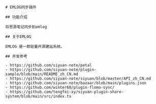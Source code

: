     # EMLOG同步插件

    ## 功能介绍

    将思源笔记同步到emlog

    ## 关于EMLOG

    EMLOG 是一款轻量开源建站系统。

    ## 开发参考

    - https://github.com/siyuan-note/petal
    - https://github.com/siyuan-note/plugin-sample/blob/main/README_zh_CN.md
    - https://github.com/siyuan-note/siyuan/blob/master/API_zh_CN.md
    - https://github.com/siyuan-note/bazaar/blob/main/plugins.json
    - https://github.com/winter60/plugin-flomo-sync/
    - https://github.com/tengfei-xy/siyuan-plugin-share-system/blob/main/src/index.ts   